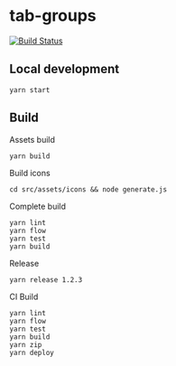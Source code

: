 # tab-groups

[![Build Status](https://travis-ci.org/husa/tab-groups.svg?branch=master)](https://travis-ci.org/husa/tab-groups)

## Local development

```
yarn start
```

## Build
Assets build
```
yarn build
```
Build icons
```
cd src/assets/icons && node generate.js
```

Complete build
```
yarn lint
yarn flow
yarn test
yarn build
```

Release
```
yarn release 1.2.3
```

CI Build
```
yarn lint
yarn flow
yarn test
yarn build
yarn zip
yarn deploy
```
